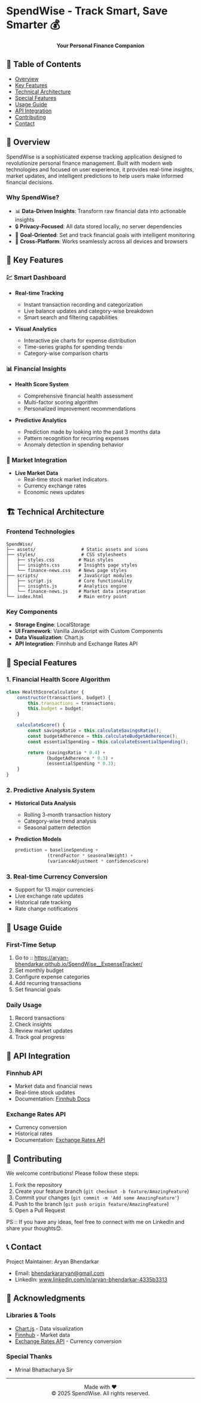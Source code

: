 # SpendWise - Track Smart, Save Smarter 💰

<div align="center">
  <p><strong>Your Personal Finance Companion</strong></p>
</div>

## 📑 Table of Contents
- [Overview](#-overview)
- [Key Features](#-key-features)
- [Technical Architecture](#-technical-architecture)
- [Special Features](#-special-features)
- [Usage Guide](#-usage-guide)
- [API Integration](#-api-integration)
- [Contributing](#-contributing)
- [Contact](#-contact)

## 🌟 Overview

SpendWise is a sophisticated expense tracking application designed to revolutionize personal finance management. Built with modern web technologies and focused on user experience, it provides real-time insights, market updates, and intelligent predictions to help users make informed financial decisions.

### Why SpendWise?
- 📊 **Data-Driven Insights**: Transform raw financial data into actionable insights
- 🔒 **Privacy-Focused**: All data stored locally, no server dependencies
- 🎯 **Goal-Oriented**: Set and track financial goals with intelligent monitoring
- 📱 **Cross-Platform**: Works seamlessly across all devices and browsers

## 💫 Key Features

### 💹 Smart Dashboard
- **Real-time Tracking**
  - Instant transaction recording and categorization
  - Live balance updates and category-wise breakdown
  - Smart search and filtering capabilities
  
- **Visual Analytics**
  - Interactive pie charts for expense distribution
  - Time-series graphs for spending trends
  - Category-wise comparison charts

### 📊 Financial Insights
- **Health Score System**
  - Comprehensive financial health assessment
  - Multi-factor scoring algorithm
  - Personalized improvement recommendations

- **Predictive Analytics**
  - Prediction made by looking into the past 3 months data 
  - Pattern recognition for recurring expenses
  - Anomaly detection in spending behavior

### 📰 Market Integration
- **Live Market Data**
  - Real-time stock market indicators
  - Currency exchange rates
  - Economic news updates

## 🏗 Technical Architecture

### Frontend Technologies
```plaintext
SpendWise/
├── assets/                 # Static assets and icons
├── styles/                 # CSS stylesheets
│   ├── styles.css         # Main styles
│   ├── insights.css       # Insights page styles
│   └── finance-news.css   # News page styles
├── scripts/               # JavaScript modules
│   ├── script.js          # Core functionality
│   ├── insights.js        # Analytics engine
│   └── finance-news.js    # Market data integration
└── index.html             # Main entry point
```

### Key Components
- **Storage Engine**: LocalStorage
- **UI Framework**: Vanilla JavaScript with Custom Components
- **Data Visualization**: Chart.js
- **API Integration**: Finnhub and Exchange Rates API

## 🚀 Special Features

### 1. Financial Health Score Algorithm
```javascript
class HealthScoreCalculator {
    constructor(transactions, budget) {
        this.transactions = transactions;
        this.budget = budget;
    }

    calculateScore() {
        const savingsRatio = this.calculateSavingsRatio();
        const budgetAdherence = this.calculateBudgetAdherence();
        const essentialSpending = this.calculateEssentialSpending();

        return (savingsRatio * 0.4) + 
               (budgetAdherence * 0.3) + 
               (essentialSpending * 0.3);
    }
}
```

### 2. Predictive Analysis System
- **Historical Data Analysis**
  - Rolling 3-month transaction history
  - Category-wise trend analysis
  - Seasonal pattern detection

- **Prediction Models**
  ```javascript
  prediction = baselineSpending + 
              (trendFactor * seasonalWeight) + 
              (varianceAdjustment * confidenceScore)
  ```

### 3. Real-time Currency Conversion
- Support for 13 major currencies
- Live exchange rate updates
- Historical rate tracking
- Rate change notifications


## 📱 Usage Guide

### First-Time Setup
1. Go to :: https://aryan-bhendarkar.github.io/SpendWise__ExpenseTracker/
2. Set monthly budget
3. Configure expense categories
4. Add recurring transactions
5. Set financial goals

### Daily Usage
1. Record transactions
2. Check insights
3. Review market updates
4. Track goal progress

## 🔌 API Integration

### Finnhub API
- Market data and financial news
- Real-time stock updates
- Documentation: [Finnhub Docs](https://finnhub.io/docs/api)

### Exchange Rates API
- Currency conversion
- Historical rates
- Documentation: [Exchange Rates API](https://exchangeratesapi.io/documentation/)


## 🤝 Contributing

We welcome contributions! Please follow these steps:

1. Fork the repository
2. Create your feature branch (`git checkout -b feature/AmazingFeature`)
3. Commit your changes (`git commit -m 'Add some AmazingFeature'`)
4. Push to the branch (`git push origin feature/AmazingFeature`)
5. Open a Pull Request

PS :: If you have any ideas, feel free to connect with me on LinkedIn and share your thoughts😊.


## 📞 Contact

Project Maintainer: Aryan Bhendarkar
- Email: bhendarkararyan@gmail.com
- LinkedIn: www.linkedin.com/in/aryan-bhendarkar-4335b3313

## 🙏 Acknowledgments

### Libraries & Tools
- [Chart.js](https://www.chartjs.org/) - Data visualization
- [Finnhub](https://finnhub.io/) - Market data
- [Exchange Rates API](https://exchangeratesapi.io/) - Currency conversion

### Special Thanks
- Mrinal Bhattacharya Sir
---
<div align="center">
  Made with ❤️ 
  <br>
  © 2025 SpendWise. All rights reserved.
</div> 
